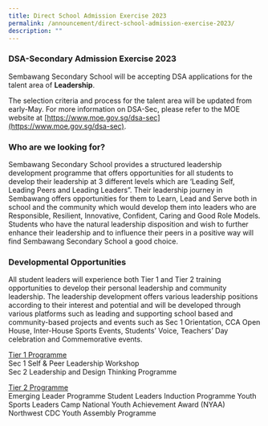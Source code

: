 ```yaml
---
title: Direct School Admission Exercise 2023
permalink: /announcement/direct-school-admission-exercise-2023/
description: ""
---
```

### DSA-Secondary Admission Exercise 2023

Sembawang Secondary School will be accepting DSA applications for the talent area of **Leadership**.

The selection criteria and process for the talent area will be updated from early-May. For more information on DSA-Sec, please refer to the MOE website at [https://www.moe.gov.sg/dsa-sec](https://www.moe.gov.sg/dsa-sec).

### Who are we looking for?
Sembawang Secondary School provides a structured leadership development programme that offers opportunities for all students to develop their leadership at 3 different levels which are ‘Leading Self, Leading Peers and Leading Leaders”. Their leadership journey in Sembawang offers opportunities for them to Learn, Lead and Serve both in school and the community which would&nbsp;develop them into leaders who are Responsible, Resilient, Innovative, Confident, Caring and Good Role Models. Students who have the natural leadership disposition and wish to further enhance their leadership and to influence their peers in a positive way will find Sembawang Secondary School a good choice.

### Developmental Opportunities
All student leaders will experience both Tier 1 and Tier 2 training opportunities to develop their personal leadership and community leadership. The leadership development offers various leadership positions according to their interest and potential and will be developed through various platforms such as leading and supporting school based and community-based projects and events such as Sec 1 Orientation, CCA Open House, Inter-House Sports Events, Students’ Voice, Teachers’ Day celebration and Commemorative events.

<u>Tier 1 Programme</u><br>
Sec 1 Self &amp; Peer Leadership Workshop  
Sec 2 Leadership and Design Thinking Programme

<u>Tier 2 Programme</u><br>
Emerging Leader Programme
Student Leaders Induction Programme
Youth Sports Leaders Camp
National Youth Achievement Award (NYAA)
Northwest CDC Youth Assembly Programme